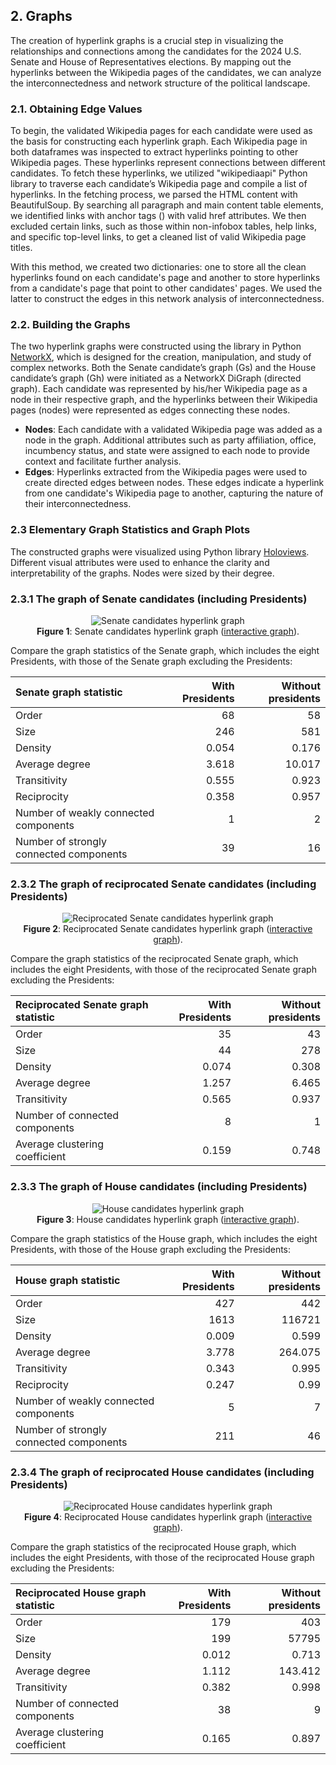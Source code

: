 ## 2. Graphs

The creation of hyperlink graphs is a crucial step in visualizing the relationships and connections among the candidates for the 2024 U.S. Senate and House of Representatives elections. By mapping out the hyperlinks between the Wikipedia pages of the candidates, we can analyze the interconnectedness and network structure of the political landscape.

### 2.1. Obtaining Edge Values

To begin, the validated Wikipedia pages for each candidate were used as the basis for constructing each hyperlink graph. Each Wikipedia page in both dataframes was inspected to extract hyperlinks pointing to other Wikipedia pages. These hyperlinks represent connections between different candidates. To fetch these hyperlinks, we utilized "wikipediaapi" Python library to traverse each candidate’s Wikipedia page and compile a list of hyperlinks. In the fetching process, we parsed the HTML content with BeautifulSoup. By searching all paragraph and main content table elements, we identified links with anchor tags (<a>) with valid href attributes. We then excluded certain links, such as those within non-infobox tables, help links, and specific top-level links, to get a cleaned list of valid Wikipedia page titles.

With this method, we created two dictionaries: one to store all the clean hyperlinks found on each candidate's page and another to store hyperlinks from a candidate's page that point to other candidates' pages. We used the latter to construct the edges in this network analysis of interconnectedness.

### 2.2. Building the Graphs

The two hyperlink graphs were constructed using the library in Python [NetworkX](https://networkx.org/), which is designed for the creation, manipulation, and study of complex networks. Both the Senate candidate’s graph (Gs) and the House candidate’s graph (Gh) were initiated as a NetworkX DiGraph (directed graph). Each candidate was represented by his/her Wikipedia page as a node in their respective graph, and the hyperlinks between their Wikipedia pages (nodes) were represented as edges connecting these nodes.

* **Nodes**: Each candidate with a validated Wikipedia page was added as a node in the graph. Additional attributes such as party affiliation, office, incumbency status, and state were assigned to each node to provide context and facilitate further analysis.
* **Edges**: Hyperlinks extracted from the Wikipedia pages were used to create directed edges between nodes. These edges indicate a hyperlink from one candidate's Wikipedia page to another, capturing the nature of their interconnectedness.
  
### 2.3 Elementary Graph Statistics and Graph Plots

The constructed graphs were visualized using Python library [Holoviews](https://www.holoviews.org/). Different visual attributes were used to enhance the clarity and interpretability of the graphs. Nodes were sized by their degree.

### 2.3.1 The graph of Senate candidates (including Presidents)

<p align="center">
  <img src="plots/SenateGraph1.png" alt="Senate candidates hyperlink graph">
  <br>
  <b>Figure 1</b>: Senate candidates hyperlink graph (<a href="https://mamaocoder.github.io/2024candidates_project/plots/SenateGraph1.html">interactive graph</a>).
</p>

Compare the graph statistics of the Senate graph, which includes the eight Presidents, with those of the Senate graph excluding the Presidents:

| Senate graph statistic                  |   With Presidents |   Without presidents |
|:----------------------------------------|------------------:|---------------------:|
| Order                                   |            68     |               58     |
| Size                                    |           246     |              581     |
| Density                                 |             0.054 |                0.176 |
| Average degree                          |             3.618 |               10.017 |
| Transitivity                            |             0.555 |                0.923 |
| Reciprocity                             |             0.358 |                0.957 |
| Number of weakly connected components   |             1     |                2     |
| Number of strongly connected components |            39     |               16     |

### 2.3.2 The graph of reciprocated Senate candidates (including Presidents)

<p align="center">
  <img src="plots/RecSenateGraph1.png" alt="Reciprocated Senate candidates hyperlink graph">
  <br>
  <b>Figure 2</b>: Reciprocated Senate candidates hyperlink graph (<a href="https://mamaocoder.github.io/2024candidates_project/plots/RecSenateGraph1.html">interactive graph</a>).
</p>

Compare the graph statistics of the reciprocated Senate graph, which includes the eight Presidents, with those of the reciprocated Senate graph excluding the Presidents:

| Reciprocated Senate graph statistic   |   With Presidents |   Without presidents |
|:--------------------------------------|------------------:|---------------------:|
| Order                                 |            35     |               43     |
| Size                                  |            44     |              278     |
| Density                               |             0.074 |                0.308 |
| Average degree                        |             1.257 |                6.465 |
| Transitivity                          |             0.565 |                0.937 |
| Number of connected components        |             8     |                1     |
| Average clustering coefficient        |             0.159 |                0.748 |

### 2.3.3 The graph of House candidates (including Presidents)

<p align="center">
  <img src="plots/HouseGraph1.png" alt="House candidates hyperlink graph">
  <br>
  <b>Figure 3</b>: House candidates hyperlink graph (<a href="https://mamaocoder.github.io/2024candidates_project/plots/HouseGraph1.html">interactive graph</a>).
</p>

Compare the graph statistics of the House graph, which includes the eight Presidents, with those of the House graph excluding the Presidents:

| House graph statistic                   |   With Presidents |   Without presidents |
|:----------------------------------------|------------------:|---------------------:|
| Order                                   |           427     |              442     |
| Size                                    |          1613     |           116721     |
| Density                                 |             0.009 |                0.599 |
| Average degree                          |             3.778 |              264.075 |
| Transitivity                            |             0.343 |                0.995 |
| Reciprocity                             |             0.247 |                0.99  |
| Number of weakly connected components   |             5     |                7     |
| Number of strongly connected components |           211     |               46     |

### 2.3.4 The graph of reciprocated House candidates (including Presidents)

<p align="center">
  <img src="plots/RecHouseGraph1.png" alt="Reciprocated House candidates hyperlink graph">
  <br>
  <b>Figure 4</b>: Reciprocated House candidates hyperlink graph (<a href="https://mamaocoder.github.io/2024candidates_project/plots/RecHouseGraph1.html">interactive graph</a>).
</p>

Compare the graph statistics of the reciprocated House graph, which includes the eight Presidents, with those of the reciprocated House graph excluding the Presidents:

| Reciprocated House graph statistic   |   With Presidents |   Without presidents |
|:-------------------------------------|------------------:|---------------------:|
| Order                                |           179     |              403     |
| Size                                 |           199     |            57795     |
| Density                              |             0.012 |                0.713 |
| Average degree                       |             1.112 |              143.412 |
| Transitivity                         |             0.382 |                0.998 |
| Number of connected components       |            38     |                9     |
| Average clustering coefficient       |             0.165 |                0.897 |
